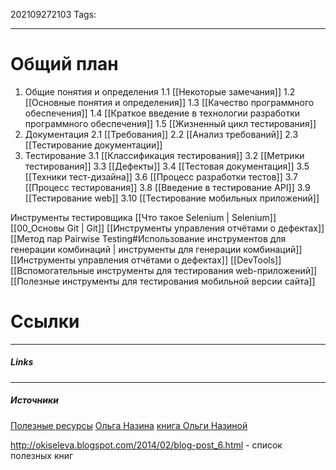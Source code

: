 202109272103
Tags:
___
# Общий план
1. Общие понятия и определения
1.1 [[Некоторые замечания]]
1.2 [[Основные понятия и определения]]
1.3 [[Качество программного обеспечения]]
1.4 [[Краткое введение в технологии разработки программного обеспечения]]
1.5 [[Жизненный цикл тестирования]]
2. Документация
2.1 [[Требования]]
2.2 [[Анализ требований]]
2.3 [[Тестирование документации]]
3. Тестирование
3.1 [[Классификация тестирования]]
3.2 [[Метрики тестирования]]
3.3 [[Дефекты]]
3.4 [[Тестовая документация]]
3.5 [[Техники тест-дизайна]]
3.6 [[Процесс разработки тестов]]
3.7 [[Процесс тестирования]]
3.8 [[Введение в тестирование API]]
3.9 [[Тестирование web]]
3.10 [[Тестирование мобильных приложений]]



Инструменты тестировщика
[[Что такое Selenium | Selenium]]
[[00_Основы Git | Git]]
[[Инструменты управления отчётами о дефектах]]
[[Метод пар Pairwise Testing#Использование инструментов для генерации комбинаций | инструменты для генерации комбинаций]]
[[Инструменты управления отчётами о дефектах]]
[[DevTools]]
[[Вспомогательные инструменты для тестирования web-приложений]]
[[Полезные инструменты для тестирования мобильной версии сайта]]




# Ссылки
___
##### Links

___
##### Источники
[Полезные ресурсы](https://docs.google.com/spreadsheets/d/1jfC3vrW1NFAZz91Xp7rL4RqFhVoSJTBbbSs0JHiu0eg/edit#gid=0)
[Ольга Назина](http://testbase.ru/learn/beginner)
[книга Ольги Назиной](http://testbase.ru/book-beginner)

http://okiseleva.blogspot.com/2014/02/blog-post_6.html - список полезных книг



